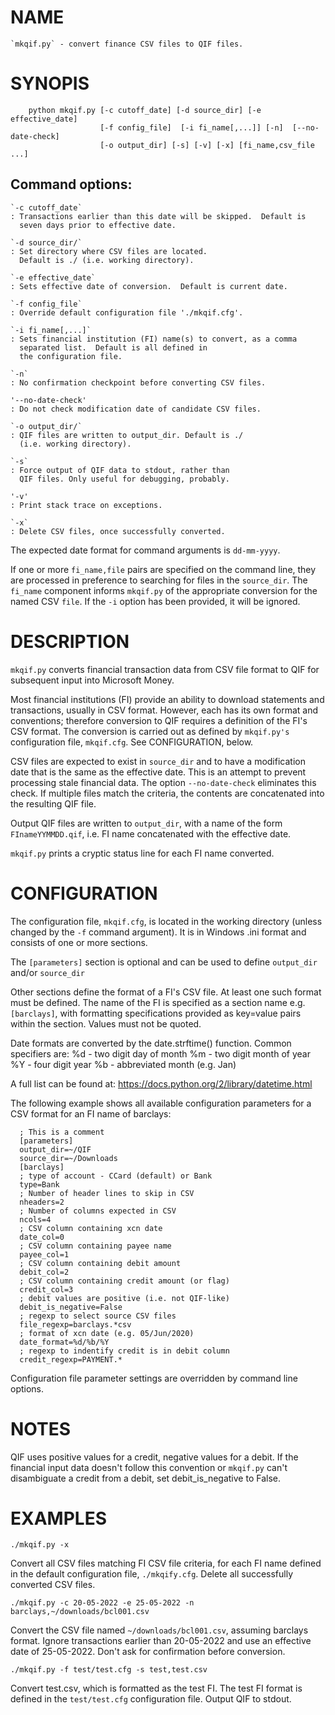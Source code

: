# NAME
    `mkqif.py` - convert finance CSV files to QIF files.

# SYNOPIS
```
    python mkqif.py [-c cutoff_date] [-d source_dir] [-e effective_date]
                    [-f config_file]  [-i fi_name[,...]] [-n]  [--no-date-check]
                    [-o output_dir] [-s] [-v] [-x] [fi_name,csv_file ...]
```

##  Command options:

    `-c cutoff_date`
    : Transactions earlier than this date will be skipped.  Default is
      seven days prior to effective date.

    `-d source_dir/`
    : Set directory where CSV files are located.
      Default is ./ (i.e. working directory).

    `-e effective_date`
    : Sets effective date of conversion.  Default is current date.

    `-f config_file`
    : Override default configuration file './mkqif.cfg'.

    `-i fi_name[,...]`
    : Sets financial institution (FI) name(s) to convert, as a comma
      separated list.  Default is all defined in
      the configuration file.

    `-n`
    : No confirmation checkpoint before converting CSV files.

    '--no-date-check'
    : Do not check modification date of candidate CSV files.

    `-o output_dir/`
    : QIF files are written to output_dir. Default is ./
      (i.e. working directory).

    `-s`
    : Force output of QIF data to stdout, rather than
      QIF files. Only useful for debugging, probably.

    '-v'
    : Print stack trace on exceptions.

    `-x`
    : Delete CSV files, once successfully converted.

  The expected date format for command arguments is `dd-mm-yyyy`.

  If one or more `fi_name,file` pairs are specified on the command
  line, they are processed in preference to searching for files in the
  `source_dir`. The `fi_name` component informs `mkqif.py` of the
  appropriate conversion for the named CSV `file`. If the `-i` option
  has been provided, it will be ignored.

# DESCRIPTION
  `mkqif.py` converts financial transaction data from CSV file format to QIF
  for subsequent input into Microsoft Money.

  Most financial institutions (FI) provide an ability to download
  statements and transactions, usually in CSV format. However, each
  has its own format and conventions; therefore conversion to QIF
  requires a definition of the FI's CSV format.  The conversion is
  carried out as defined by `mkqif.py's` configuration file,
  `mkqif.cfg`. See CONFIGURATION, below.

  CSV files are expected to exist in `source_dir` and to have a
  modification date that is the same as the effective date.  This is
  an attempt to prevent processing stale financial data. The option
  `--no-date-check` eliminates this check. If multiple files match the
  criteria, the contents are concatenated into the resulting QIF file.

  Output QIF files are written to `output_dir`, with a name of the
  form `FInameYYMMDD.qif`, i.e. FI name concatenated with the
  effective date.

  `mkqif.py` prints a cryptic status line for each FI name converted.

# CONFIGURATION
  The configuration file, `mkqif.cfg`, is located in the working
  directory (unless changed by the `-f` command argument). It is in
  Windows .ini format and consists of one or more sections.

  The `[parameters]` section is optional and can be used to define
  `output_dir` and/or `source_dir`

  Other sections define the format of a FI's CSV file. At least one
  such format must be defined. The name of the FI is specified as a
  section name e.g. `[barclays]`, with formatting specifications
  provided as key=value pairs within the section.  Values must not be
  quoted.

  Date formats are converted by the date.strftime() function.  Common
  specifiers are:
    %d - two digit day of month
    %m - two digit month of year
    %Y - four digit year
    %b - abbreviated month (e.g. Jan)

  A full list can be found at: https://docs.python.org/2/library/datetime.html

  The following example shows all available configuration parameters
  for a CSV format for an FI name of barclays:

``` config
  ; This is a comment
  [parameters]
  output_dir=~/QIF
  source_dir=~/Downloads
  [barclays]
  ; type of account - CCard (default) or Bank
  type=Bank
  ; Number of header lines to skip in CSV
  nheaders=2
  ; Number of columns expected in CSV
  ncols=4
  ; CSV column containing xcn date
  date_col=0
  ; CSV column containing payee name
  payee_col=1
  ; CSV column containing debit amount
  debit_col=2
  ; CSV column containing credit amount (or flag)
  credit_col=3
  ; debit values are positive (i.e. not QIF-like)
  debit_is_negative=False
  ; regexp to select source CSV files
  file_regexp=barclays.*csv
  ; format of xcn date (e.g. 05/Jun/2020)
  date_format=%d/%b/%Y
  ; regexp to indentify credit is in debit column
  credit_regexp=PAYMENT.*
```

  Configuration file parameter settings are overridden by command line
  options.

# NOTES
  QIF uses positive values for a credit, negative values for a
  debit. If the financial input data doesn't follow this convention
  or `mkqif.py` can't disambiguate a credit from a debit, set
  debit_is_negative to False.

# EXAMPLES

  `./mkqif.py -x`

  Convert all CSV files matching FI CSV file criteria, for each FI
  name defined in the default configuration file,
  `./mkqify.cfg`. Delete all successfully converted CSV files.

  `./mkqif.py -c 20-05-2022 -e 25-05-2022 -n barclays,~/downloads/bcl001.csv`

  Convert the CSV file named `~/downloads/bcl001.csv`, assuming
  barclays format. Ignore transactions earlier than 20-05-2022 and use
  an effective date of 25-05-2022. Don't ask for confirmation before
  conversion.

  `./mkqif.py -f test/test.cfg -s test,test.csv`

  Convert test.csv, which is formatted as the test FI. The test FI
  format is defined in the `test/test.cfg` configuration file. Output
  QIF to stdout.
